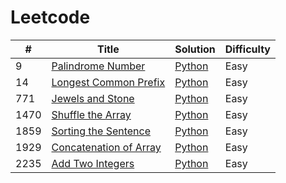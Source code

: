 # Leetcode

| # | Title                                                                          | Solution                                                                                             | Difficulty |
|---|--------------------------------------------------------------------------------|------------------------------------------------------------------------------------------------------| ---------- |
9 | [Palindrome Number](https://leetcode.com/problems/palindrome-number)           | [Python](https://github.com/BlancaMorillo/leetcode/blob/master/algorithms/palindrome_number.py)      | Easy |
14 | [Longest Common Prefix](https://leetcode.com/problems/longest-common-prefix)   | [Python](https://github.com/BlancaMorillo/leetcode/blob/master/algorithms/longest_common_prefix.py)  | Easy |
771 | [Jewels and Stone](https://leetcode.com/problems/jewels-and-stones)            | [Python](https://github.com/BlancaMorillo/leetcode/blob/master/algorithms/jewels_and_stones.py)      | Easy |
1470 | [Shuffle the Array](https://leetcode.com/problems/shuffle-the-array)           | [Python](https://github.com/BlancaMorillo/leetcode/blob/master/algorithms/shuffle_the_array.py)      | Easy |
1859 | [Sorting the Sentence](https://leetcode.com/problems/sorting-the-sentence)     | [Python](https://github.com/BlancaMorillo/leetcode/blob/master/algorithms/sorting_the_sentence.py)   | Easy |
1929 | [Concatenation of Array](https://leetcode.com/problems/concatenation-of-array) | [Python](https://github.com/BlancaMorillo/leetcode/blob/master/algorithms/concatenation_of_array.py) | Easy |
2235 | [Add Two Integers](https://leetcode.com/problems/add-two-integers)             | [Python](https://github.com/BlancaMorillo/leetcode/blob/master/algorithms/add_two_integers.py)       | Easy |
